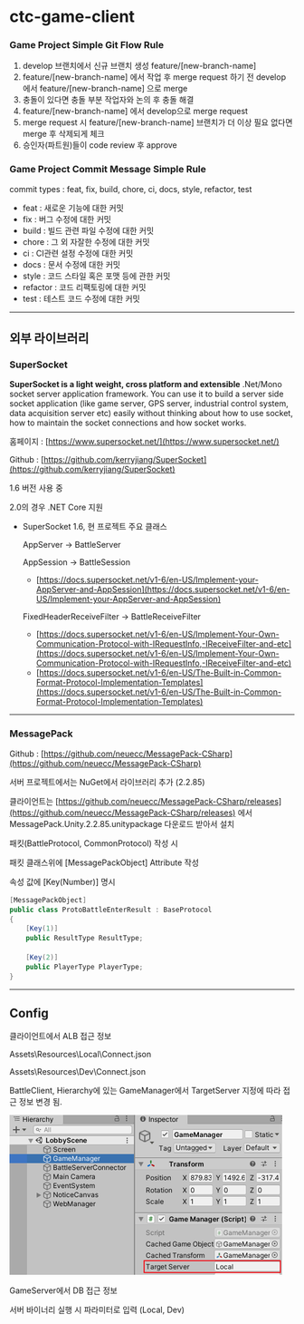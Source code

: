 # ctc-game-client

### Game Project Simple Git Flow Rule

1. develop 브랜치에서 신규 브랜치 생성 feature/[new-branch-name]
2. feature/[new-branch-name] 에서 작업 후 merge request 하기 전 develop 에서 feature/[new-branch-name] 으로 merge
3. 충돌이 있다면 충돌 부분 작업자와 논의 후 충돌 해결
4. feature/[new-branch-name] 에서 develop으로 merge request
5. merge request 시 feature/[new-branch-name] 브랜치가 더 이상 필요 없다면 merge 후 삭제되게 체크
6. 승인자(파트원)들이 code review 후 approve

### Game Project Commit Message Simple Rule

commit types : feat, fix, build, chore, ci, docs, style, refactor, test

* feat : 새로운 기능에 대한 커밋
* fix : 버그 수정에 대한 커밋
* build : 빌드 관련 파일 수정에 대한 커밋
* chore : 그 외 자잘한 수정에 대한 커밋
* ci : CI관련 설정 수정에 대한 커밋
* docs : 문서 수정에 대한 커밋
* style : 코드 스타일 혹은 포맷 등에 관한 커밋
* refactor :  코드 리팩토링에 대한 커밋
* test : 테스트 코드 수정에 대한 커밋


---

## 외부 라이브러리

### SuperSocket

**SuperSocket is a light weight, cross platform and extensible** .Net/Mono socket server application framework. You can use it to build a server side socket application (like game server, GPS server, industrial control system, data acquisition server etc) easily without thinking about how to use socket, how to maintain the socket connections and how socket works.

홈페이지 : [https://www.supersocket.net/](https://www.supersocket.net/)

Github :  [https://github.com/kerryjiang/SuperSocket](https://github.com/kerryjiang/SuperSocket)

1.6 버전 사용 중

2.0의 경우 .NET Core 지원

- SuperSocket 1.6, 현 프로젝트 주요 클래스

    AppServer → BattleServer

    AppSession → BattleSession

    - [https://docs.supersocket.net/v1-6/en-US/Implement-your-AppServer-and-AppSession](https://docs.supersocket.net/v1-6/en-US/Implement-your-AppServer-and-AppSession)

    FixedHeaderReceiveFilter → BattleReceiveFilter

    - [https://docs.supersocket.net/v1-6/en-US/Implement-Your-Own-Communication-Protocol-with-IRequestInfo,-IReceiveFilter-and-etc](https://docs.supersocket.net/v1-6/en-US/Implement-Your-Own-Communication-Protocol-with-IRequestInfo,-IReceiveFilter-and-etc)
    - [https://docs.supersocket.net/v1-6/en-US/The-Built-in-Common-Format-Protocol-Implementation-Templates](https://docs.supersocket.net/v1-6/en-US/The-Built-in-Common-Format-Protocol-Implementation-Templates)

---

### MessagePack

Github  : [https://github.com/neuecc/MessagePack-CSharp](https://github.com/neuecc/MessagePack-CSharp)

서버 프로젝트에서는 NuGet에서 라이브러리 추가 (2.2.85)

클라이언트는 [https://github.com/neuecc/MessagePack-CSharp/releases](https://github.com/neuecc/MessagePack-CSharp/releases) 에서 MessagePack.Unity.2.2.85.unitypackage 다운로드 받아서 설치

패킷(BattleProtocol, CommonProtocol) 작성 시

패킷 클래스위에 [MessagePackObject] Attribute 작성

속성 값에 [Key(Number)] 명시

```csharp
[MessagePackObject]
public class ProtoBattleEnterResult : BaseProtocol
{
    [Key(1)]
    public ResultType ResultType;

    [Key(2)]
    public PlayerType PlayerType;
}
```

---

## Config

클라이언트에서 ALB 접근 정보

Assets\Resources\Local\Connect.json

Assets\Resources\Dev\Connect.json

BattleClient, Hierarchy에 있는 GameManager에서 TargetServer 지정에 따라 접근 정보 변경 됨.

![images/ctc-game-client-01.png](images/ctc-game-client-01.png)

GameServer에서 DB 접근 정보

서버 바이너리 실행 시 파라미터로 입력 (Local, Dev)
